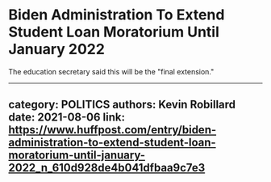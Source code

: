 # Biden Administration To Extend Student Loan Moratorium Until January 2022

The education secretary said this will be the "final extension."

---
category: POLITICS
authors: Kevin Robillard
date: 2021-08-06
link: https://www.huffpost.com/entry/biden-administration-to-extend-student-loan-moratorium-until-january-2022_n_610d928de4b041dfbaa9c7e3
---

